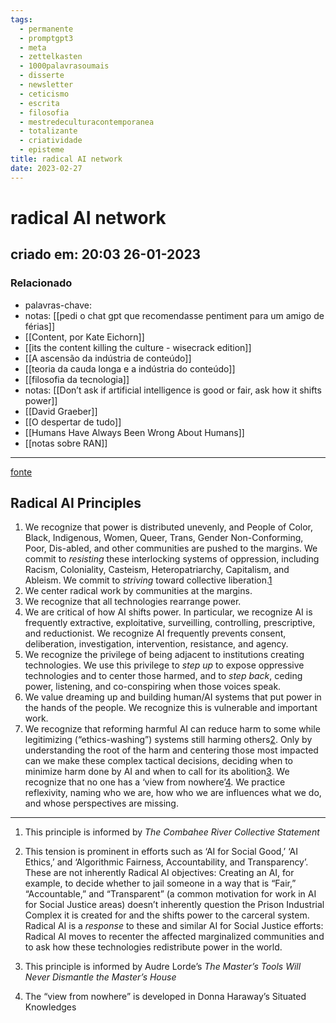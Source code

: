 ```yaml
---
tags:
  - permanente
  - promptgpt3
  - meta
  - zettelkasten
  - 1000palavrasoumais
  - disserte
  - newsletter
  - ceticismo
  - escrita
  - filosofia
  - mestredeculturacontemporanea
  - totalizante
  - criatividade
  - episteme
title: radical AI network
date: 2023-02-27
---
```


# radical AI network

## criado em: 20:03 26-01-2023

### Relacionado

- palavras-chave: 
- notas: [[pedi o chat gpt que recomendasse pentiment para um amigo de férias]]
- [[Content, por Kate Eichorn]]
- [[its the content killing the culture - wisecrack edition]]
- [[A ascensão da indústria de conteúdo]]
- [[teoria da cauda longa e a indústria do conteúdo]]
- [[filosofia da tecnologia]]
- notas: [[Don’t ask if artificial intelligence is good or fair, ask how it shifts power]]
- [[David Graeber]]
- [[O despertar de tudo]]
- [[Humans Have Always Been Wrong About Humans]]
- [[notas sobre RAN]]
---

[fonte](https://radicalai.net/principles)

## Radical AI Principles

1. We recognize that power is distributed unevenly, and People of Color, Black, Indigenous, Women, Queer, Trans, Gender Non-Conforming, Poor, Dis-abled, and other communities are pushed to the margins. We commit to _resisting_ these interlocking systems of oppression, including Racism, Coloniality, Casteism, Heteropatriarchy, Capitalism, and Ableism. We commit to _striving_ toward collective liberation.[1](https://radicalai.net/principles#fn:1)
2. We center radical work by communities at the margins.
3. We recognize that all technologies rearrange power.
4. We are critical of how AI shifts power. In particular, we recognize AI is frequently extractive, exploitative, surveilling, controlling, prescriptive, and reductionist. We recognize AI frequently prevents consent, deliberation, investigation, intervention, resistance, and agency.
5. We recognize the privilege of being adjacent to institutions creating technologies. We use this privilege to _step up_ to expose oppressive technologies and to center those harmed, and to _step back_, ceding power, listening, and co-conspiring when those voices speak.
6. We value dreaming up and building human/AI systems that put power in the hands of the people. We recognize this is vulnerable and important work.
7. We recognize that reforming harmful AI can reduce harm to some while legitimizing (“ethics-washing”) systems still harming others[2](https://radicalai.net/principles#fn:2). Only by understanding the root of the harm and centering those most impacted can we make these complex tactical decisions, deciding when to minimize harm done by AI and when to call for its abolition[3](https://radicalai.net/principles#fn:3). We recognize that no one has a ‘view from nowhere’[4](https://radicalai.net/principles#fn:4). We practice reflexivity, naming who we are, how who we are influences what we do, and whose perspectives are missing.

---

1. This principle is informed by _The Combahee River Collective Statement_
    
2. This tension is prominent in efforts such as ‘AI for Social Good,’ ‘AI Ethics,’ and ‘Algorithmic Fairness, Accountability, and Transparency’. These are not inherently Radical AI objectives: Creating an AI, for example, to decide whether to jail someone in a way that is “Fair,” “Accountable,” and “Transparent” (a common motivation for work in AI for Social Justice areas) doesn’t inherently question the Prison Industrial Complex it is created for and the shifts power to the carceral system. Radical AI is a _response_ to these and similar AI for Social Justice efforts: Radical AI moves to recenter the affected marginalized communities and to ask how these technologies redistribute power in the world. 
    
3. This principle is informed by Audre Lorde’s _The Master’s Tools Will Never Dismantle the Master’s House_ 
    
4. The “view from nowhere” is developed in Donna Haraway’s Situated Knowledges 
